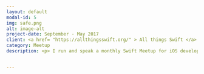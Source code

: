 ```yaml
---
layout: default
modal-id: 5
img: safe.png
alt: image-alt
project-date: September - May 2017
client: <a href= "https://allthingsswift.org/" > All things Swift </a>
category: Meetup
description: <p> I run and speak a monthly Swift Meetup for iOS developers in the Chicago area. </p>


---
```

